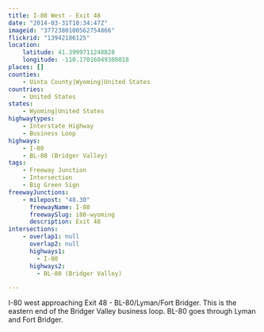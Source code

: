 ```yaml
---
title: I-80 West - Exit 48
date: "2014-03-31T10:34:47Z"
imageid: "3772380100562754866"
flickrid: "13942186125"
location:
    latitude: 41.3999711248828
    longitude: -110.17016049308018
places: []
counties:
    - Uinta County|Wyoming|United States
countries:
    - United States
states:
    - Wyoming|United States
highwaytypes:
    - Interstate Highway
    - Business Loop
highways:
    - I-80
    - BL-80 (Bridger Valley)
tags:
    - Freeway Junction
    - Intersection
    - Big Green Sign
freewayJunctions:
    - milepost: "48.30"
      freewayName: I-80
      freewaySlug: i80-wyoming
      description: Exit 48
intersections:
    - overlap1: null
      overlap2: null
      highways1:
        - I-80
      highways2:
        - BL-80 (Bridger Valley)

---
```

I-80 west approaching Exit 48 - BL-80/Lyman/Fort Bridger.  This is the eastern end of the Bridger Valley business loop.  BL-80 goes through Lyman and Fort Bridger.